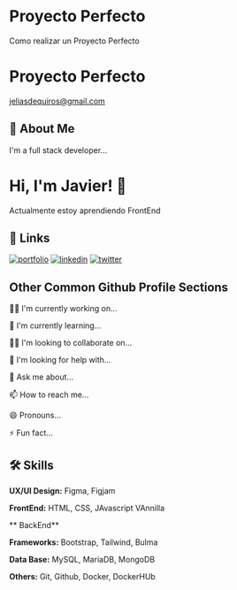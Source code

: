 
# Proyecto Perfecto

Como realizar un Proyecto Perfecto


# Proyecto Perfecto

jeliasdequiros@gmail.com


## 🚀 About Me
I'm a full stack developer...


# Hi, I'm Javier! 👋
Actualmente estoy aprendiendo FrontEnd

## 🔗 Links
[![portfolio](https://img.shields.io/badge/my_portfolio-000?style=for-the-badge&logo=ko-fi&logoColor=white)](https://katherineoelsner.com/)
[![linkedin](https://img.shields.io/badge/linkedin-0A66C2?style=for-the-badge&logo=linkedin&logoColor=white)](https://www.linkedin.com/)
[![twitter](https://img.shields.io/badge/twitter-1DA1F2?style=for-the-badge&logo=twitter&logoColor=white)](https://twitter.com/)


## Other Common Github Profile Sections
👩‍💻 I'm currently working on...

🧠 I'm currently learning...

👯‍♀️ I'm looking to collaborate on...

🤔 I'm looking for help with...

💬 Ask me about...

📫 How to reach me...

😄 Pronouns...

⚡️ Fun fact...


## 🛠 Skills

**UX/UI Design:**
Figma, Figjam

**FrontEnd:**
HTML, CSS, JAvascript VAnnilla

** BackEnd**

**Frameworks:**
Bootstrap, Tailwind, Bulma

**Data Base:**
MySQL, MariaDB, MongoDB

**Others:**
Git, Github, Docker, DockerHUb



